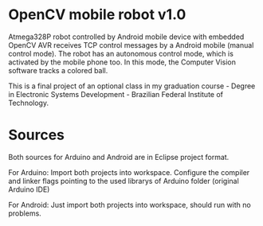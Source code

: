 OpenCV mobile robot v1.0
=========

Atmega328P robot controlled by Android mobile device with embedded OpenCV
AVR receives TCP control messages by a Android mobile (manual control mode).
The robot has an autonomous control mode, which is activated by the mobile phone too. In this mode, the Computer Vision software tracks a colored ball.

This is a final project of an optional class in my graduation course - Degree in Electronic Systems Development - Brazilian Federal Institute of Technology.

Sources
=========
Both sources for Arduino and Android are in Eclipse project format. 

For Arduino: Import both projects into workspace.
Configure the compiler and linker flags pointing to the used librarys of Arduino folder (original Arduino IDE)

For Android: Just import both projects into workspace, should run with no problems.             
